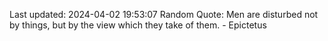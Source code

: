 Last updated: 2024-04-02 19:53:07
Random Quote: Men are disturbed not by things, but by the view which they take of them. - Epictetus
